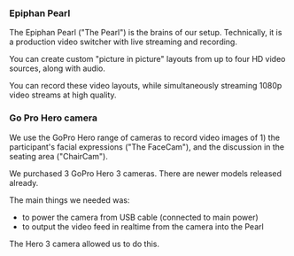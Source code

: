 

### Epiphan Pearl
The Epiphan Pearl ("The Pearl") is the brains of our setup. Technically, it is a production video switcher with live streaming and recording.

You can create custom "picture in picture" layouts from up to four HD video sources, along with audio.

You can record these video layouts, while simultaneously streaming 1080p video streams at high quality.

### Go Pro Hero camera
We use the GoPro Hero range of cameras to record video images of 1) the participant's facial expressions ("The FaceCam"), and the discussion in the seating area ("ChairCam").

We purchased 3 GoPro Hero 3 cameras. There are newer models released already.

The main things we needed was:

- to power the camera from USB cable (connected to main power)
- to output the video feed in realtime from the camera into the Pearl

The Hero 3 camera allowed us to do this.
